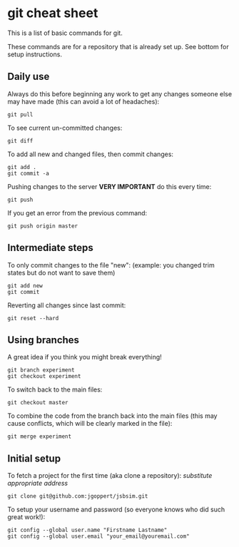 # git cheat sheet #

This is a list of basic commands for git. 

These commands are for a repository that is already set up. See bottom for setup instructions. 

## Daily use ##

Always do this before beginning any work to get any changes someone else may have made (this can avoid a lot of headaches):

```console
git pull
```

To see current un-committed changes: 

```console
git diff
```

To add all new and changed files, then commit changes:

```console
git add .
git commit -a
```

Pushing changes to the server **VERY IMPORTANT** do this every time:

```console
git push
```

If you get an error from the previous command: 

```console
git push origin master
```

## Intermediate steps ##

To only commit changes to the file "new":
(example: you changed trim states but do not want to save them)

```console
git add new
git commit
```

Reverting all changes since last commit:

```console
git reset --hard
```
## Using branches ##

A great idea if you think you might break everything!

```console
git branch experiment
git checkout experiment
```

To switch back to the main files: 

```console
git checkout master
```

To combine the code from the branch back into the main files (this may cause conflicts, which will be clearly marked in the file):

```console
git merge experiment
```

## Initial setup ##

To fetch a project for the first time (aka clone a repository):
_substitute appropriate address_

```console
git clone git@github.com:jgoppert/jsbsim.git
```

To setup your username and password (so everyone knows who did such great work!):

```console
git config --global user.name "Firstname Lastname"
git config --global user.email "your_email@youremail.com"
```
